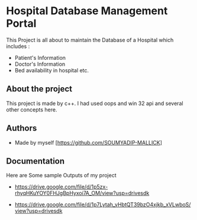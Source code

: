 
# Hospital Database Management Portal

This Project is all about to maintain the Database of a Hospital
which includes :
* Patient's Information
* Doctor's Information
* Bed availability in hospital etc.




## About the project
This project is made by c++. I had used oops and win 32 api and
several other concepts here. 


## Authors

- Made by myself [https://github.com/SOUMYADIP-MALLICK]


## Documentation

Here are Some sample Outputs of my project

- https://drive.google.com/file/d/1p5zx-rhyqHKuYOY0FHJgBpHyxoi7A_OM/view?usp=drivesdk


- https://drive.google.com/file/d/1p7Lytah_vHbtQT39bzO4xjkb_xVLwboS/view?usp=drivesdk


